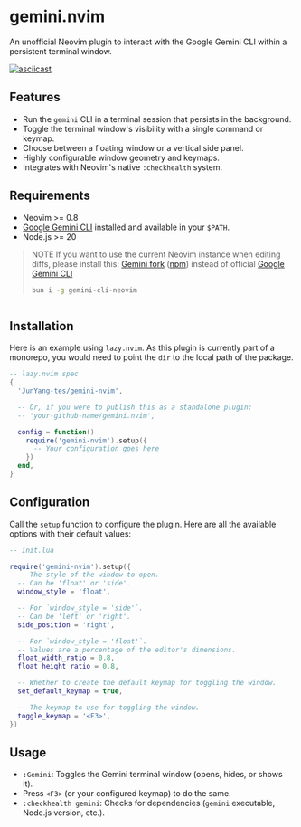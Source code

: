 # gemini.nvim

An unofficial Neovim plugin to interact with the Google Gemini CLI within a persistent terminal window.

[![asciicast](https://asciinema.org/a/qCrA52b4s5lfnjQJRPc3Cnton.svg)](https://asciinema.org/a/qCrA52b4s5lfnjQJRPc3Cnton)

## Features

- Run the `gemini` CLI in a terminal session that persists in the background.
- Toggle the terminal window's visibility with a single command or keymap.
- Choose between a floating window or a vertical side panel.
- Highly configurable window geometry and keymaps.
- Integrates with Neovim's native `:checkhealth` system.

## Requirements

- Neovim >= 0.8
- [Google Gemini CLI](https://github.com/google/gemini-cli) installed and available in your `$PATH`.
- Node.js >= 20

>NOTE
>If you want to use the current Neovim instance when editing diffs, please install this: [Gemini fork](https://github.com/JunYang-tes/gemini-cli.nvim) ([npm](https://www.npmjs.com/package/gemini-cli-neovim)) instead of official [Google Gemini CLI](https://github.com/google/gemini-cli)
>```bash
>bun i -g gemini-cli-neovim
>
```
```

## Installation

Here is an example using `lazy.nvim`. As this plugin is currently part of a monorepo, you would need to point the `dir` to the local path of the package.

```lua
-- lazy.nvim spec
{
  'JunYang-tes/gemini-nvim',

  -- Or, if you were to publish this as a standalone plugin:
  -- 'your-github-name/gemini.nvim',

  config = function()
    require('gemini-nvim').setup({
      -- Your configuration goes here
    })
  end,
}
```

## Configuration

Call the `setup` function to configure the plugin. Here are all the available options with their default values:

```lua
-- init.lua

require('gemini-nvim').setup({
  -- The style of the window to open.
  -- Can be 'float' or 'side'.
  window_style = 'float',

  -- For `window_style = 'side'`.
  -- Can be 'left' or 'right'.
  side_position = 'right',

  -- For `window_style = 'float'`.
  -- Values are a percentage of the editor's dimensions.
  float_width_ratio = 0.8,
  float_height_ratio = 0.8,

  -- Whether to create the default keymap for toggling the window.
  set_default_keymap = true,

  -- The keymap to use for toggling the window.
  toggle_keymap = '<F3>',
})
```

## Usage

- `:Gemini`: Toggles the Gemini terminal window (opens, hides, or shows it).
- Press `<F3>` (or your configured keymap) to do the same.
- `:checkhealth gemini`: Checks for dependencies (`gemini` executable, Node.js version, etc.).
